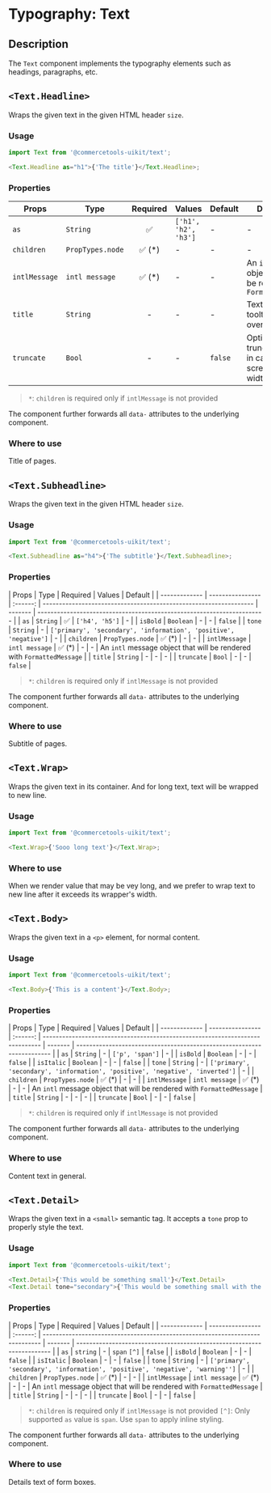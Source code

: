 # Typography: Text

## Description

The `Text` component implements the typography elements such as headings, paragraphs, etc.

## `<Text.Headline>`

Wraps the given text in the given HTML header `size`.

### Usage

```js
import Text from '@commercetools-uikit/text';

<Text.Headline as="h1">{'The title'}</Text.Headline>;
```

### Properties

| Props         | Type             | Required | Values               | Default | Description                                                            |
| ------------- | ---------------- | :------: | -------------------- | ------- | ---------------------------------------------------------------------- |
| `as`          | `String`         |    ✅    | `['h1', 'h2', 'h3']` | -       | -                                                                      |
| `children`    | `PropTypes.node` | ✅ (\*)  | -                    | -       | -                                                                      |
| `intlMessage` | `intl message`   | ✅ (\*)  | -                    | -       | An `intl` message object that will be rendered with `FormattedMessage` |
| `title`       | `String`         |    -     | -                    | -       | Text to show in a tooltip on hover over the element                    |
| `truncate`    | `Bool`           |    -     | -                    | `false` | Option for truncate content in case the screen has small width         |

> `*`: `children` is required only if `intlMessage` is not provided

The component further forwards all `data-` attributes to the underlying component.

### Where to use

Title of pages.

## `<Text.Subheadline>`

Wraps the given text in the given HTML header `size`.

### Usage

```js
import Text from '@commercetools-uikit/text';

<Text.Subheadline as="h4">{'The subtitle'}</Text.Subheadline>;
```

### Properties

| Props         | Type             | Required | Values                                                            | Default |
| ------------- | ---------------- | :------: | ----------------------------------------------------------------- | ------- | ---------------------------------------------------------------------- |
| `as`          | `String`         |    ✅    | `['h4', 'h5']`                                                    | -       |
| `isBold`      | `Boolean`        |    -     | -                                                                 | `false` |
| `tone`        | `String`         |    -     | `['primary', 'secondary', 'information', 'positive', 'negative']` | -       |
| `children`    | `PropTypes.node` | ✅ (\*)  | -                                                                 | -       |
| `intlMessage` | `intl message`   | ✅ (\*)  | -                                                                 | -       | An `intl` message object that will be rendered with `FormattedMessage` |
| `title`       | `String`         |    -     | -                                                                 | -       |
| `truncate`    | `Bool`           |    -     | -                                                                 | `false` |

> `*`: `children` is required only if `intlMessage` is not provided

The component further forwards all `data-` attributes to the underlying component.

### Where to use

Subtitle of pages.

## `<Text.Wrap>`

Wraps the given text in its container. And for long text, text will be wrapped to new line.

### Usage

```js
import Text from '@commercetools-uikit/text';

<Text.Wrap>{'Sooo long text'}</Text.Wrap>;
```

### Where to use

When we render value that may be vey long, and we prefer to wrap text to new line after it exceeds its wrapper's width.

## `<Text.Body>`

Wraps the given text in a `<p>` element, for normal content.

### Usage

```js
import Text from '@commercetools-uikit/text';

<Text.Body>{'This is a content'}</Text.Body>;
```

### Properties

| Props         | Type             | Required | Values                                                                        | Default |
| ------------- | ---------------- | :------: | ----------------------------------------------------------------------------- | ------- | ---------------------------------------------------------------------- |
| `as`          | `String`         |    -     | `['p', 'span']`                                                               | -       |
| `isBold`      | `Boolean`        |    -     | -                                                                             | `false` |
| `isItalic`    | `Boolean`        |    -     | -                                                                             | `false` |
| `tone`        | `String`         |    -     | `['primary', 'secondary', 'information', 'positive', 'negative', 'inverted']` | -       |
| `children`    | `PropTypes.node` | ✅ (\*)  | -                                                                             | -       |
| `intlMessage` | `intl message`   | ✅ (\*)  | -                                                                             | -       | An `intl` message object that will be rendered with `FormattedMessage` |
| `title`       | `String`         |    -     | -                                                                             | -       |
| `truncate`    | `Bool`           |    -     | -                                                                             | `false` |

> `*`: `children` is required only if `intlMessage` is not provided

The component further forwards all `data-` attributes to the underlying component.

### Where to use

Content text in general.

## `<Text.Detail>`

Wraps the given text in a `<small>` semantic tag. It accepts a `tone` prop to
properly style the text.

### Usage

```js
import Text from '@commercetools-uikit/text';

<Text.Detail>{'This would be something small'}</Text.Detail>
<Text.Detail tone="secondary">{'This would be something small with the secondary tone applied'}</Text.Detail>
```

### Properties

| Props         | Type             | Required | Values                                                                        | Default |
| ------------- | ---------------- | :------: | ----------------------------------------------------------------------------- | ------- | ---------------------------------------------------------------------- |
| `as`          | `string`         |    -     | `span` `[^]`                                                                  | `false` |
| `isBold`      | `Boolean`        |    -     | -                                                                             | `false` |
| `isItalic`    | `Boolean`        |    -     | -                                                                             | `false` |
| `tone`        | `String`         |    -     | `['primary', 'secondary', 'information', 'positive', 'negative', 'warning'']` | -       |
| `children`    | `PropTypes.node` | ✅ (\*)  | -                                                                             | -       |
| `intlMessage` | `intl message`   | ✅ (\*)  | -                                                                             | -       | An `intl` message object that will be rendered with `FormattedMessage` |
| `title`       | `String`         |    -     | -                                                                             | -       |
| `truncate`    | `Bool`           |    -     | -                                                                             | `false` |

> `*`: `children` is required only if `intlMessage` is not provided
> `[^]`: Only supported `as` value is `span`. Use `span` to apply inline styling.

The component further forwards all `data-` attributes to the underlying component.

### Where to use

Details text of form boxes.

